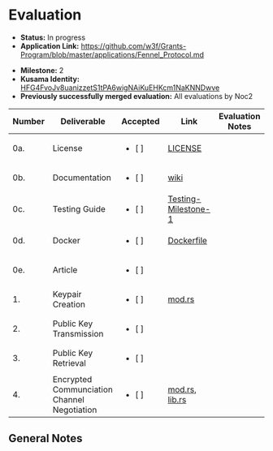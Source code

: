 # Evaluation

- **Status:** In progress 
- **Application Link:** https://github.com/w3f/Grants-Program/blob/master/applications/Fennel_Protocol.md
* **Milestone:** 2
* **Kusama Identity:** [HFG4FvoJv8uanizzetS1tPA6wigNAiKuEHKcm1NaKNNDwve](https://polkascan.io/pre/kusama/account/HFG4FvoJv8uanizzetS1tPA6wigNAiKuEHKcm1NaKNNDwve)
* **Previously successfully merged evaluation:** All evaluations by Noc2

| Number | Deliverable | Accepted | Link | Evaluation Notes |
| ------ | ----------- | -------- | ---- |----------------- |
| 0a. | License | <ul><li>[ ] </li></ul> | [LICENSE](https://github.com/fennelLabs/Fennel-Protocol/blob/main/LICENSE) |  |
| 0b. | Documentation | <ul><li>[ ] </li></ul> | [wiki](https://github.com/fennelLabs/Fennel-Protocol/wiki) |  |
| 0c. | Testing Guide | <ul><li>[ ] </li></ul> | [Testing-Milestone-1](https://github.com/fennelLabs/Fennel-Protocol/wiki/Testing-Milestone-1) |  |
| 0d. | Docker | <ul><li>[ ] </li></ul> | [Dockerfile](https://github.com/fennelLabs/fennel-lib/blob/master/Dockerfile) |  |
| 0e. | Article | <ul><li>[ ] </li></ul> | [ ](https://fennellabs.com/FennelBlog/Milestone-One/) |  |
| 1. | Keypair Creation | <ul><li>[ ] </li></ul> | [mod.rs](https://github.com/fennelLabs/fennel-lib/blob/master/src/rsa_tools/mod.rs) |  |
| 2. | Public Key Transmission | <ul><li>[ ] </li></ul> | [ ]() |  |
| 3. | Public Key Retrieval | <ul><li>[ ] </li></ul> | [ ]() |  |
| 4. | Encrypted Communciation Channel Negotiation | <ul><li>[ ] </li></ul> | [mod.rs](https://github.com/fennelLabs/fennel-lib/blob/master/src/dh_tools/mod.rs), [lib.rs](https://github.com/fennelLabs/Fennel-Protocol/blob/6a93b9abab9f643b001756597323f4882012714b/pallets/keystore/src/lib.rs#L95) |  |

## General Notes

